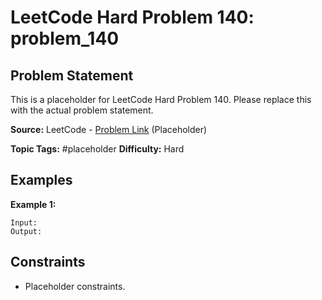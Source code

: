 # LeetCode Hard Problem 140: problem_140

## Problem Statement

This is a placeholder for LeetCode Hard Problem 140.
Please replace this with the actual problem statement.

**Source:** LeetCode - [Problem Link](https://leetcode.com/problems/problem-140/) (Placeholder)

**Topic Tags:** #placeholder
**Difficulty:** Hard

## Examples

**Example 1:**

```
Input:
Output:
```

## Constraints

- Placeholder constraints.
